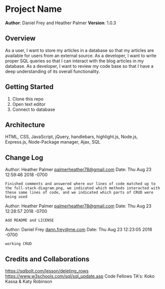 # Project Name

**Author**: Daniel Frey and Heather Palmer
**Version**: 1.0.3

## Overview
As a user, I want to store my articles in a database so that my articles are available for users from an external source.
As a developer, I want to write proper SQL queries so that I can interact with the blog articles in my database.
As a developer, I want to review my code base so that I have a deep understanding of its overall functionality.

## Getting Started
1. Clone this repo
2. Open text editor
3. Connect to database

## Architecture
HTML, CSS, JavaScript, jQuery, handlebars, highlight.js, Node.js, Express.js, Node-Package manager, Ajax, SQL

## Change Log
Author: Heather Palmer <palmerheather78@gmail.com>
Date:   Thu Aug 23 12:59:46 2018 -0700

    Finished comments and answered where our lines of code matched up to the full-stack-diagram.png, we indicated which methods interacted with these same lines of code, and we indicated which parts of CRUD were being used

Author: Heather Palmer <palmerheather78@gmail.com>
Date:   Thu Aug 23 12:28:57 2018 -0700

    Add README and LICENSE


Author: Daniel Frey <dann.frey@me.com>
Date:   Thu Aug 23 12:23:05 2018 -0700

    working CRUD

## Credits and Collaborations
https://sqlbolt.com/lesson/deleting_rows
https://www.w3schools.com/sql/sql_update.asp
Code Fellows TA's: Koko Kassa & Katy Robinson
